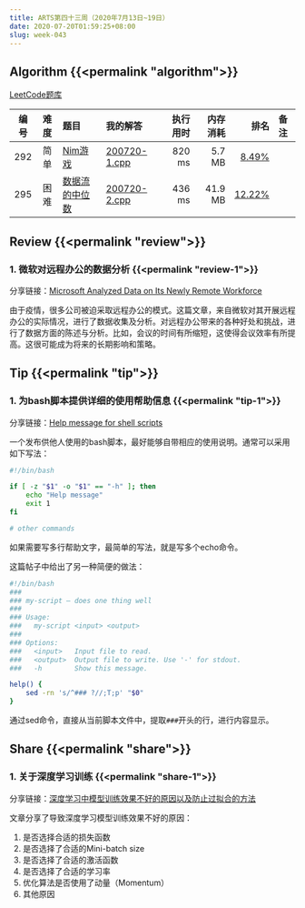 ```yaml
---
title: ARTS第四十三周（2020年7月13日~19日）
date: 2020-07-20T01:59:25+08:00
slug: week-043
---
```


## Algorithm {{<permalink "algorithm">}}

[LeetCode题库](https://leetcode-cn.com/problemset/all/)

| 编号 | 难度 | 题目 | 我的解答 | 执行用时 | 内存消耗 | 排名 | 备注 |
|:----:|:----:|:-----|:---------|---------:|---------:|-----:|:-----|
| 292 | 简单 | [Nim游戏](https://leetcode-cn.com/problems/nim-game/) | [200720-1.cpp](https://github.com/yanlinlin82/leetcode/blob/master/00292_nim-game/200720-1.cpp) | 820 ms | 5.7 MB | [8.49%](https://leetcode-cn.com/submissions/detail/89478121/) |  |
| 295 | 困难 | [数据流的中位数](https://leetcode-cn.com/problems/find-median-from-data-stream/) | [200720-2.cpp](https://github.com/yanlinlin82/leetcode/blob/master/00295_find-median-from-data-stream/200720-2.cpp) | 436 ms | 41.9 MB | [12.22%](https://leetcode-cn.com/submissions/detail/89479122/) |  |

## Review {{<permalink "review">}}

### 1. 微软对远程办公的数据分析 {{<permalink "review-1">}}

分享链接：[Microsoft Analyzed Data on Its Newly Remote Workforce](https://hbr.org/2020/07/microsoft-analyzed-data-on-its-newly-remote-workforce)

由于疫情，很多公司被迫采取远程办公的模式。这篇文章，来自微软对其开展远程办公的实际情况，进行了数据收集及分析。对远程办公带来的各种好处和挑战，进行了数据方面的陈述与分析。比如，会议的时间有所缩短，这使得会议效率有所提高。这很可能成为将来的长期影响和策略。

## Tip {{<permalink "tip">}}

### 1. 为bash脚本提供详细的使用帮助信息 {{<permalink "tip-1">}}

分享链接：[Help message for shell scripts](https://samizdat.dev/help-message-for-shell-scripts/)

一个发布供他人使用的bash脚本，最好能够自带相应的使用说明。通常可以采用如下写法：

```sh
#!/bin/bash

if [ -z "$1" -o "$1" == "-h" ]; then
    echo "Help message"
    exit 1
fi

# other commands
```

如果需要写多行帮助文字，最简单的写法，就是写多个echo命令。

这篇帖子中给出了另一种简便的做法：

```sh
#!/bin/bash
###
### my-script — does one thing well
###
### Usage:
###   my-script <input> <output>
###
### Options:
###   <input>   Input file to read.
###   <output>  Output file to write. Use '-' for stdout.
###   -h        Show this message.

help() {
    sed -rn 's/^### ?//;T;p' "$0"
}
```

通过sed命令，直接从当前脚本文件中，提取`###`开头的行，进行内容显示。

## Share {{<permalink "share">}}

### 1. 关于深度学习训练 {{<permalink "share-1">}}

分享链接：[深度学习中模型训练效果不好的原因以及防止过拟合的方法](https://blog.csdn.net/weixin_46470894/article/details/107442548)

文章分享了导致深度学习模型训练效果不好的原因：

1. 是否选择合适的损失函数
2. 是否选择了合适的Mini-batch size
3. 是否选择了合适的激活函数
4. 是否选择了合适的学习率
5. 优化算法是否使用了动量（Momentum）
6. 其他原因

